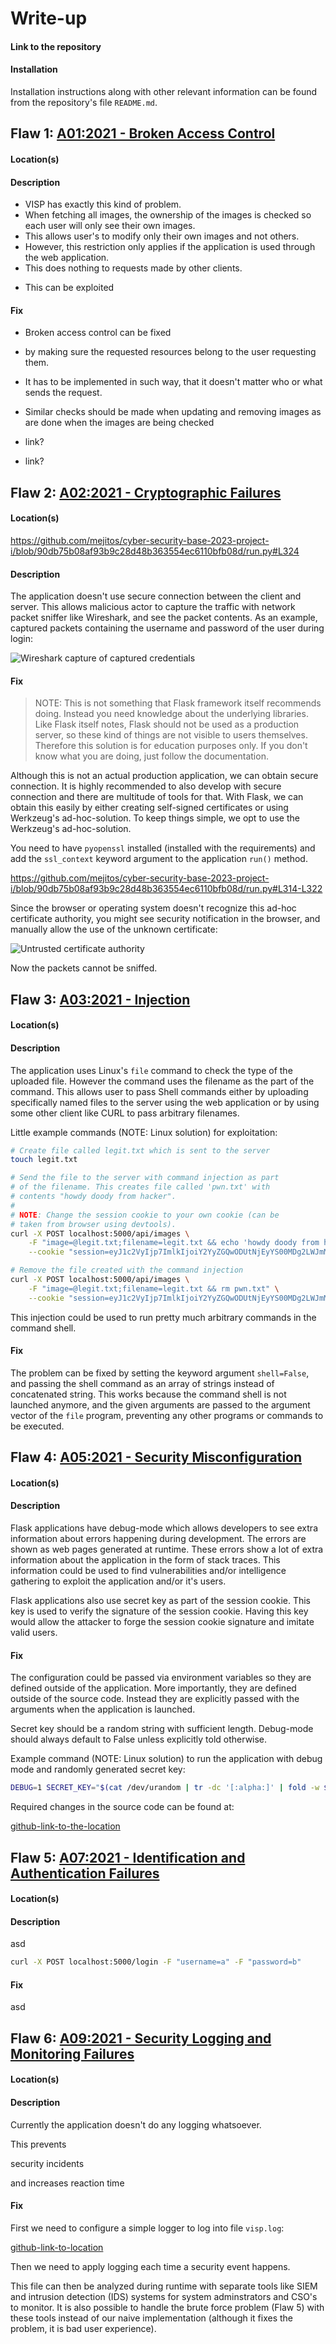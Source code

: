 # Write-up

#### Link to the repository

<!--
[link-to-repo]()
-->

#### Installation

Installation instructions along with other relevant information can be found
from the repository's file `README.md`.


## Flaw 1: [A01:2021 - Broken Access Control](https://owasp.org/Top10/A01_2021-Broken_Access_Control/)

#### Location(s)

<!--
[github-link-to-the-location]()
-->

#### Description

<!-- WHERE -->
- VISP has exactly this kind of problem.
- When fetching all images, the ownership of the images is checked so
each user will only see their own images.
- This allows user's to modify only their own images and not others.
- However, this restriction only applies if the application is used
through the web application.
- This does nothing to requests made by other clients.

<!-- HOW TO EXPLOIT -->
- This can be exploited

#### Fix

- Broken access control can be fixed
- by making sure the requested resources belong to the user requesting them.
- It has to be implemented in such way, that it doesn't matter who or what
sends the request.
- Similar checks should be made when updating and removing images as are
done when the images are being checked

- link?
- link?



## Flaw 2: [A02:2021 - Cryptographic Failures](https://owasp.org/Top10/A02_2021-Cryptographic_Failures/)

#### Location(s)

https://github.com/mejitos/cyber-security-base-2023-project-i/blob/90db75b08af93b9c28d48b363554ec6110bfb08d/run.py#L324

#### Description

The application doesn't use secure connection between the client and
server. This allows malicious actor to capture the traffic with network
packet sniffer like Wireshark, and see the packet contents.
As an example, captured packets containing the username and password of
the user during login:

![Wireshark capture of captured credentials](./a02_wireshark.png)

#### Fix

> NOTE: This is not something that Flask framework itself recommends
> doing. Instead you need knowledge about the underlying libraries.
> Like Flask itself notes, Flask should not be used as a production
> server, so these kind of things are not visible to users themselves.
> Therefore this solution is for education purposes only.
> If you don't know what you are doing, just follow the documentation.

Although this is not an actual production application, we can obtain
secure connection. It is highly recommended to also develop with secure
connection and there are multitude of tools for that.
With Flask, we can obtain this easily by either creating self-signed
certificates or using Werkzeug's ad-hoc-solution. To keep things simple,
we opt to use the Werkzeug's ad-hoc-solution.

You need to have `pyopenssl` installed (installed with the requirements)
and add the `ssl_context` keyword argument to the application `run()`
method.

https://github.com/mejitos/cyber-security-base-2023-project-i/blob/90db75b08af93b9c28d48b363554ec6110bfb08d/run.py#L314-L322

Since the browser or operating system doesn't recognize this ad-hoc
certificate authority, you might see security notification in the browser,
and manually allow the use of the unknown certificate:

![Untrusted certificate authority](./a02_unknown_caa.png)

Now the packets cannot be sniffed.



## Flaw 3: [A03:2021 - Injection](https://owasp.org/Top10/A03_2021-Injection/)

#### Location(s)

<!--
[github-link-to-the-location](github-link-to-location)
-->

#### Description

The application uses Linux's `file` command to check the type of the
uploaded file. However the command uses the filename as the part of the
command. This allows user to pass Shell commands either by uploading
specifically named files to the server using the web application or
by using some other client like CURL to pass arbitrary filenames.

Little example commands (NOTE: Linux solution) for exploitation:

```bash
# Create file called legit.txt which is sent to the server
touch legit.txt

# Send the file to the server with command injection as part
# of the filename. This creates file called 'pwn.txt' with
# contents "howdy doody from hacker".
#
# NOTE: Change the session cookie to your own cookie (can be
# taken from browser using devtools).
curl -X POST localhost:5000/api/images \
    -F "image=@legit.txt;filename=legit.txt && echo 'howdy doody from hacker' >> pwn.txt" \
    --cookie "session=eyJ1c2VyIjp7ImlkIjoiY2YyZGQwODUtNjEyYS00MDg2LWJmMGMtZTgxMzIwMDRhZTA4IiwibmFtZSI6ImFsaWNlIn19.ZPr1LQ.QvB5s2c7S3SduLcBTrlupHSHGao"

# Remove the file created with the command injection
curl -X POST localhost:5000/api/images \
    -F "image=@legit.txt;filename=legit.txt && rm pwn.txt" \
    --cookie "session=eyJ1c2VyIjp7ImlkIjoiY2YyZGQwODUtNjEyYS00MDg2LWJmMGMtZTgxMzIwMDRhZTA4IiwibmFtZSI6ImFsaWNlIn19.ZPr1LQ.QvB5s2c7S3SduLcBTrlupHSHGao"
```

This injection could be used to run pretty much arbitrary commands
in the command shell.

#### Fix

The problem can be fixed by setting the keyword argument `shell=False`,
and passing the shell command as an array of strings instead of
concatenated string. This works because the command shell is not launched
anymore, and the given arguments are passed to the argument vector of the
`file` program, preventing any other programs or commands to be executed.

<!--
github link to source
-->




## Flaw 4: [A05:2021 - Security Misconfiguration](https://owasp.org/Top10/A05_2021-Security_Misconfiguration/)

#### Location(s)

<!--
[github-link-to-the-location](github-link-to-location)
-->

#### Description

Flask applications have debug-mode which allows developers to see extra
information about errors happening during development. The errors are
shown as web pages generated at runtime. These errors show a lot of extra
information about the application in the form of stack traces. This
information could be used to find vulnerabilities and/or intelligence
gathering to exploit the application and/or it's users.

Flask applications also use secret key as part of the session cookie.
This key is used to verify the signature of the session cookie. Having
this key would allow the attacker to forge the session cookie signature
and imitate valid users.

#### Fix

The configuration could be passed via environment variables so they are
defined outside of the application. More importantly, they are defined
outside of the source code. Instead they are explicitly passed with the
arguments when the application is launched.

Secret key should be a random string with sufficient length. Debug-mode
should always default to False unless explicitly told otherwise.

Example command (NOTE: Linux solution) to run the application with debug
mode and randomly generated secret key:

```bash
DEBUG=1 SECRET_KEY="$(cat /dev/urandom | tr -dc '[:alpha:]' | fold -w ${1:-64} | head -n 1)" python run.py
```

Required changes in the source code can be found at:

[github-link-to-the-location]()



## Flaw 5: [A07:2021 - Identification and Authentication Failures](https://owasp.org/Top10/A07_2021-Identification_and_Authentication_Failures/)

#### Location(s)

<!--
[github-link-to-the-location](github-link-to-location)
-->

#### Description

asd

```bash
curl -X POST localhost:5000/login -F "username=a" -F "password=b"
```

#### Fix

asd



## Flaw 6: [A09:2021 - Security Logging and Monitoring Failures](https://owasp.org/Top10/A09_2021-Security_Logging_and_Monitoring_Failures/)

#### Location(s)

<!--
[github-link-to-the-location](github-link-to-location)
-->

#### Description

Currently the application doesn't do any logging whatsoever.

This prevents

security incidents

and increases reaction time

#### Fix

First we need to configure a simple logger to log into file `visp.log`:

[github-link-to-location]()

Then we need to apply logging each time a security event happens.

This file can then be analyzed during runtime with separate tools like
SIEM and intrusion detection (IDS) systems for system adminstrators and
CSO's to monitor. It is also possible to handle the brute force problem
(Flaw 5) with these tools instead of our naive implementation (although
it fixes the problem, it is bad user experience).


